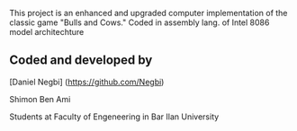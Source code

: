 This project is an enhanced and upgraded computer implementation of the classic game "Bulls and Cows." Coded in assembly lang. of Intel 8086 model architechture

## Coded and developed by

[Daniel Negbi] (https://github.com/Negbi)

Shimon Ben Ami

Students at Faculty of Engeneering in Bar Ilan University
